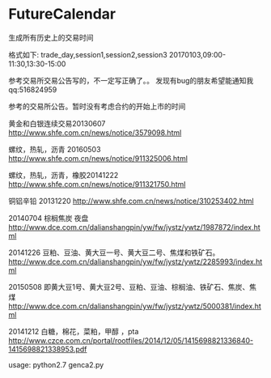 # FutureCalendar

生成所有历史上的交易时间

格式如下:
trade_day,session1,session2,session3
20170103,09:00-11:30,13:30-15:00



参考交易所交易公告写的，不一定写正确了。。
发现有bug的朋友希望能通知我 qq:516824959

参考的交易所公告。暂时没有考虑合约的开始上市的时间

黄金和白银连续交易20130607
http://www.shfe.com.cn/news/notice/3579098.html

螺纹，热轧，沥青 20160503
http://www.shfe.com.cn/news/notice/911325006.html

螺纹，热轧，沥青，橡胶20141222
http://www.shfe.com.cn/news/notice/911321750.html

铜铝辛铅 20131220
http://www.shfe.com.cn/news/notice/310253402.html


20140704 棕榈焦炭 夜盘  http://www.dce.com.cn/dalianshangpin/yw/fw/jystz/ywtz/1987872/index.html

20141226 豆粕、豆油、黄大豆一号、黄大豆二号、焦煤和铁矿石。   http://www.dce.com.cn/dalianshangpin/yw/fw/jystz/ywtz/2285993/index.html

20150508 即黄大豆1号、黄大豆2号、豆粕、豆油、棕榈油、铁矿石、焦炭、焦煤  http://www.dce.com.cn/dalianshangpin/yw/fw/jystz/ywtz/5000381/index.html

20141212  白糖，棉花，菜粕，甲醇 ，pta   http://www.czce.com.cn/portal/rootfiles/2014/12/05/1415698821336840-1415698821338953.pdf

usage:
python2.7   genca2.py
